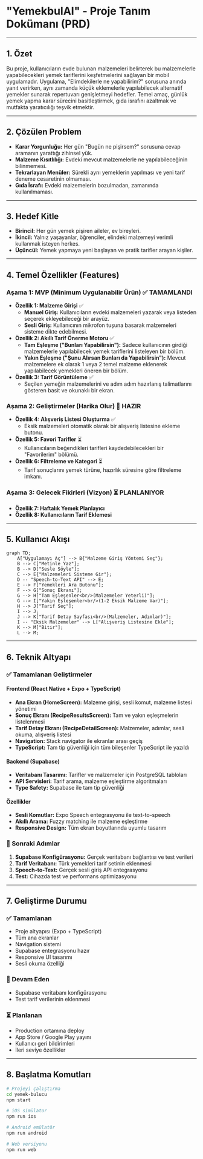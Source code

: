 # "YemekbulAI" - Proje Tanım Dokümanı (PRD)

---

## 1. Özet

Bu proje, kullanıcıların evde bulunan malzemeleri belirterek bu malzemelerle yapabilecekleri yemek
tariflerini keşfetmelerini sağlayan bir mobil uygulamadır. Uygulama, "Elimdekilerle ne yapabilirim?"
sorusuna anında yanıt verirken, aynı zamanda küçük eklemelerle yapılabilecek alternatif yemekler
sunarak repertuvarı genişletmeyi hedefler. Temel amaç, günlük yemek yapma karar sürecini
basitleştirmek, gıda israfını azaltmak ve mutfakta yaratıcılığı teşvik etmektir.

---

## 2. Çözülen Problem

- **Karar Yorgunluğu:** Her gün "Bugün ne pişirsem?" sorusuna cevap aramanın yarattığı zihinsel yük.
- **Malzeme Kısıtlılığı:** Evdeki mevcut malzemelerle ne yapılabileceğinin bilinmemesi.
- **Tekrarlayan Menüler:** Sürekli aynı yemeklerin yapılması ve yeni tarif deneme cesaretinin
  olmaması.
- **Gıda İsrafı:** Evdeki malzemelerin bozulmadan, zamanında kullanılmaması.

---

## 3. Hedef Kitle

- **Birincil:** Her gün yemek pişiren aileler, ev bireyleri.
- **İkincil:** Yalnız yaşayanlar, öğrenciler, elindeki malzemeyi verimli kullanmak isteyen herkes.
- **Üçüncül:** Yemek yapmaya yeni başlayan ve pratik tarifler arayan kişiler.

---

## 4. Temel Özellikler (Features)

### Aşama 1: MVP (Minimum Uygulanabilir Ürün) ✅ TAMAMLANDI

- **Özellik 1: Malzeme Girişi** ✅
  - **Manuel Giriş:** Kullanıcıların evdeki malzemeleri yazarak veya listeden seçerek ekleyebileceği
    bir arayüz.
  - **Sesli Giriş:** Kullanıcının mikrofon tuşuna basarak malzemeleri sisteme dikte edebilmesi.
- **Özellik 2: Akıllı Tarif Önerme Motoru** ✅
  - **Tam Eşleşme ("Bunları Yapabilirsin"):** Sadece kullanıcının girdiği malzemelerle yapılabilecek
    yemek tariflerini listeleyen bir bölüm.
  - **Yakın Eşleşme ("Şunu Alırsan Bunları da Yapabilirsin"):** Mevcut malzemelere ek olarak 1 veya
    2 temel malzeme eklenerek yapılabilecek yemekleri öneren bir bölüm.
- **Özellik 3: Tarif Görüntüleme** ✅
  - Seçilen yemeğin malzemelerini ve adım adım hazırlanış talimatlarını gösteren basit ve okunaklı
    bir ekran.

### Aşama 2: Geliştirmeler (Harika Olur) 🔄 HAZIR

- **Özellik 4: Alışveriş Listesi Oluşturma** ✅
  - Eksik malzemeleri otomatik olarak bir alışveriş listesine ekleme butonu.
- **Özellik 5: Favori Tarifler** ⏳
  - Kullanıcıların beğendikleri tarifleri kaydedebilecekleri bir "Favorilerim" bölümü.
- **Özellik 6: Filtreleme ve Kategori** ⏳
  - Tarif sonuçlarını yemek türüne, hazırlık süresine göre filtreleme imkanı.

### Aşama 3: Gelecek Fikirleri (Vizyon) ⏳ PLANLANIYOR

- **Özellik 7: Haftalık Yemek Planlayıcı**
- **Özellik 8: Kullanıcıların Tarif Eklemesi**

---

## 5. Kullanıcı Akışı

```mermaid
graph TD;
    A["Uygulamayı Aç"] --> B{"Malzeme Giriş Yöntemi Seç"};
    B --> C["Metinle Yaz"];
    B --> D["Sesle Söyle"];
    C --> E{"Malzemeleri Sisteme Gir"};
    D -- "Speech-to-Text API" --> E;
    E --> F["Yemekleri Ara Butonu"];
    F --> G["Sonuç Ekranı"];
    G --> H["Tam Eşleşenler<br/>(Malzemeler Yeterli)"];
    G --> I["Yakın Eşleşenler<br/>(1-2 Eksik Malzeme Var)"];
    H --> J["Tarif Seç"];
    I --> J;
    J --> K["Tarif Detay Sayfası<br/>(Malzemeler, Adımlar)"];
    I -- "Eksik Malzemeler" --> L["Alışveriş Listesine Ekle"];
    K --> M["Bitir"];
    L --> M;
```

---

## 6. Teknik Altyapı

### ✅ Tamamlanan Geliştirmeler

#### Frontend (React Native + Expo + TypeScript)

- **Ana Ekran (HomeScreen):** Malzeme girişi, sesli komut, malzeme listesi yönetimi
- **Sonuç Ekranı (RecipeResultsScreen):** Tam ve yakın eşleşmelerin listelenmesi
- **Tarif Detay Ekranı (RecipeDetailScreen):** Malzemeler, adımlar, sesli okuma, alışveriş listesi
- **Navigation:** Stack navigator ile ekranlar arası geçiş
- **TypeScript:** Tam tip güvenliği için tüm bileşenler TypeScript ile yazıldı

#### Backend (Supabase)

- **Veritabanı Tasarımı:** Tarifler ve malzemeler için PostgreSQL tabloları
- **API Servisleri:** Tarif arama, malzeme eşleştirme algoritmaları
- **Type Safety:** Supabase ile tam tip güvenliği

#### Özellikler

- **Sesli Komutlar:** Expo Speech entegrasyonu ile text-to-speech
- **Akıllı Arama:** Fuzzy matching ile malzeme eşleştirme
- **Responsive Design:** Tüm ekran boyutlarında uyumlu tasarım

### 🔄 Sonraki Adımlar

1. **Supabase Konfigürasyonu:** Gerçek veritabanı bağlantısı ve test verileri
2. **Tarif Veritabanı:** Türk yemekleri tarif setinin eklenmesi
3. **Speech-to-Text:** Gerçek sesli giriş API entegrasyonu
4. **Test:** Cihazda test ve performans optimizasyonu

---

## 7. Geliştirme Durumu

### ✅ Tamamlanan

- Proje altyapısı (Expo + TypeScript)
- Tüm ana ekranlar
- Navigation sistemi
- Supabase entegrasyonu hazır
- Responsive UI tasarımı
- Sesli okuma özelliği

### 🔄 Devam Eden

- Supabase veritabanı konfigürasyonu
- Test tarif verilerinin eklenmesi

### ⏳ Planlanan

- Production ortamına deploy
- App Store / Google Play yayını
- Kullanıcı geri bildirimleri
- İleri seviye özellikler

---

## 8. Başlatma Komutları

```bash
# Projeyi çalıştırma
cd yemek-bulucu
npm start

# iOS simülator
npm run ios

# Android emülatör
npm run android

# Web versiyonu
npm run web
```

